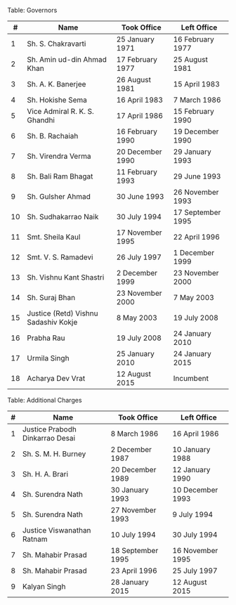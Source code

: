 Table: Governors

| # | Name                               | Took Office     | Left Office      |
|---|------------------------------------|-----------------|------------------|
| 1 | Sh. S. Chakravarti                 | 25 January 1971 | 16 February 1977 |
| 2 | Sh. Amin ud-din Ahmad Khan         | 17 February 1977| 25 August 1981   |
| 3 | Sh. A. K. Banerjee                 | 26 August 1981  | 15 April 1983    |
| 4 | Sh. Hokishe Sema                   | 16 April 1983   | 7 March 1986     |
| 5 | Vice Admiral R. K. S. Ghandhi      | 17 April 1986   | 15 February 1990 |
| 6 | Sh. B. Rachaiah                    | 16 February 1990| 19 December 1990 |
| 7 | Sh. Virendra Verma                 | 20 December 1990| 29 January 1993  |
| 8 | Sh. Bali Ram Bhagat                | 11 February 1993| 29 June 1993     |
| 9 | Sh. Gulsher Ahmad                  | 30 June 1993    | 26 November 1993 |
|10 | Sh. Sudhakarrao Naik               | 30 July 1994    | 17 September 1995|
|11 | Smt. Sheila Kaul                   | 17 November 1995| 22 April 1996    |
|12 | Smt. V. S. Ramadevi                | 26 July 1997    | 1 December 1999  |
|13 | Sh. Vishnu Kant Shastri            | 2 December 1999 | 23 November 2000 |
|14 | Sh. Suraj Bhan                     | 23 November 2000| 7 May 2003       |
|15 | Justice (Retd) Vishnu Sadashiv Kokje| 8 May 2003     | 19 July 2008     |
|16 | Prabha Rau                         | 19 July 2008    | 24 January 2010  |
|17 | Urmila Singh                       | 25 January 2010 | 24 January 2015  |
|18 | Acharya Dev Vrat                   | 12 August 2015  | Incumbent        |

Table: Additional Charges

| # | Name                               | Took Office     | Left Office      |
|---|------------------------------------|-----------------|------------------|
| 1 | Justice Prabodh Dinkarrao Desai    | 8 March 1986    | 16 April 1986    |
| 2 | Sh. S. M. H. Burney                | 2 December 1987 | 10 January 1988  |
| 3 | Sh. H. A. Brari                    | 20 December 1989| 12 January 1990  |
| 4 | Sh. Surendra Nath                  | 30 January 1993 | 10 December 1993 |
| 5 | Sh. Surendra Nath                  | 27 November 1993| 9 July 1994      |
| 6 | Justice Viswanathan Ratnam         | 10 July 1994    | 30 July 1994     |
| 7 | Sh. Mahabir Prasad                 | 18 September 1995| 16 November 1995|
| 8 | Sh. Mahabir Prasad                 | 23 April 1996   | 25 July 1997     |
| 9 | Kalyan Singh                       | 28 January 2015 | 12 August 2015   |
